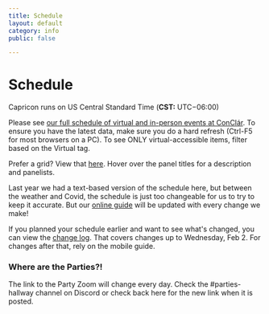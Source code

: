 ```yaml
---
title: Schedule
layout: default
category: info
public: false

---
```

# Schedule

Capricon runs on US Central Standard Time (**CST:** UTC−06:00)

Please see <a href="https://guide.capricon.org/" target="_blank">our full schedule of virtual and in-person events at ConClár</a>. To ensure you have the latest data, make sure you do a hard refresh (Ctrl-F5 for most browsers on a PC). To see ONLY virtual-accessible items, filter based on the Virtual tag.

Prefer a grid? View that [here](https://zambia.capricon.org/ReportPublicGrid.php). Hover over the panel titles for a description and panelists.

Last year we had a text-based version of the schedule here, but between the weather and Covid, the schedule is just too changeable for us to try to keep it accurate. But our [online guide](https://guide.capricon.org/) will be updated with every change we make!

If you planned your schedule earlier and want to see what's changed, you can view the [change log](https://docs.google.com/document/d/1Wq3D92HwCrdQaEfZsCBtk8XkxncZnBspCVsI21AXdms/edit). That covers changes up to Wednesday, Feb 2. For changes after that, rely on the mobile guide.

### Where are the Parties?!

The link to the Party Zoom will change every day. Check the #parties-hallway channel on Discord or check back here for the new link when it is posted.

#### 